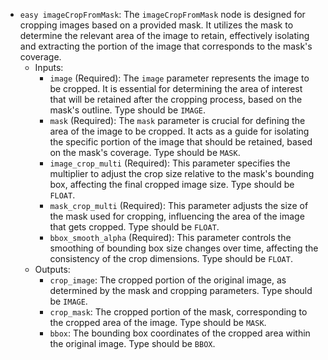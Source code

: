 - `easy imageCropFromMask`: The `imageCropFromMask` node is designed for cropping images based on a provided mask. It utilizes the mask to determine the relevant area of the image to retain, effectively isolating and extracting the portion of the image that corresponds to the mask's coverage.
    - Inputs:
        - `image` (Required): The `image` parameter represents the image to be cropped. It is essential for determining the area of interest that will be retained after the cropping process, based on the mask's outline. Type should be `IMAGE`.
        - `mask` (Required): The `mask` parameter is crucial for defining the area of the image to be cropped. It acts as a guide for isolating the specific portion of the image that should be retained, based on the mask's coverage. Type should be `MASK`.
        - `image_crop_multi` (Required): This parameter specifies the multiplier to adjust the crop size relative to the mask's bounding box, affecting the final cropped image size. Type should be `FLOAT`.
        - `mask_crop_multi` (Required): This parameter adjusts the size of the mask used for cropping, influencing the area of the image that gets cropped. Type should be `FLOAT`.
        - `bbox_smooth_alpha` (Required): This parameter controls the smoothing of bounding box size changes over time, affecting the consistency of the crop dimensions. Type should be `FLOAT`.
    - Outputs:
        - `crop_image`: The cropped portion of the original image, as determined by the mask and cropping parameters. Type should be `IMAGE`.
        - `crop_mask`: The cropped portion of the mask, corresponding to the cropped area of the image. Type should be `MASK`.
        - `bbox`: The bounding box coordinates of the cropped area within the original image. Type should be `BBOX`.

